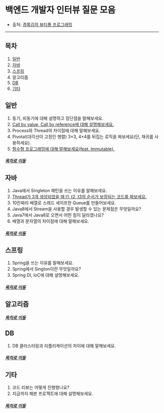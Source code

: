 백엔드 개발자 인터뷰 질문 모음
=====
* 출처: [경록김의 뷰티풀 프로그래밍](https://krksap.tistory.com/1136)
- - -
## 목차
1. [일반](#일반)
2. [자바](#자바)
3. [스프링](#스프링)
4. 알고리즘
5. [DB](#DB)
6. [기타](#기타)

## 일반
1. 동기, 비동기에 대해 설명하고 장단점을 말해보세요.
2. [Call by value, Call by reference에 대해 설명해보세요.](./thinking_list/cq_general_02.md)
3. Process와 Thread의 차이점에 대해 말해보세요.
4. Pivotal(대각선이 고정인 행렬) 3×3, 4×4를 뒤집는 로직을 짜보세요(단, 재귀를 사용하세요).
5. [함수형 프로그래밍에 대해 말해보세요(feat. Immutable).](./thinking_list/cq_general_05.md)

##### [목차로 이동](#목차)

## 자바
1. Java에서 Singleton 패턴을 쓰는 이유를 말해보세요.
2. [Thread가 3개 생성되었을 때 t1, t2, t3의 순서가 보장되는 코드를 짜보세요.](./thinking_list/cq_java_02.md)
3. 10칸짜리 배열로 스레드 세이프한 Queue를 만들어보세요.
4. Java8에서 Stream을 사용할 경우 발생할 수 있는 문제점은 무엇일까요?
5. Java7에서 Java8로 오면서 어떤 점이 달라졌나요?
6. 배열과 문자열의 차이점에 대해 말해보세요.

##### [목차로 이동](#목차)

## 스프링
1. Spring을 쓰는 이유를 말해보세요.
2. Spring에서 Sington이란 무엇일까요?
3. Spring DI, IoC에 대해 설명해보세요.

##### [목차로 이동](#목차)

## 알고리즘


##### [목차로 이동](#목차)

## DB
1. DB 클러스터링과 리플리케이션의 차이에 대해 말해보세요.

##### [목차로 이동](#목차)

## 기타
1. 코드 리뷰는 어떻게 진행했나요?
2. 지금까지 해본 프로젝트에 대해 설명해보세요.

##### [목차로 이동](#목차)
